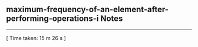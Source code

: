 <h2>maximum-frequency-of-an-element-after-performing-operations-i Notes</h2><hr>[ Time taken: 15 m 26 s ]